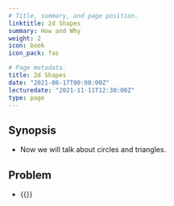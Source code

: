 ```yaml
---
# Title, summary, and page position.
linktitle: 2d Shapes
summary: How and Why
weight: 2
icon: book
icon_pack: fas

# Page metadata.
title: 2d Shapes
date: "2021-08-17T00:00:00Z"
lecturedate: "2021-11-11T12:30:00Z"
type: page
---
```


## Synopsis
  - Now we will talk about circles and triangles.

## Problem
 - {{<UVa id="1530" name="10589 - Area" >}}

